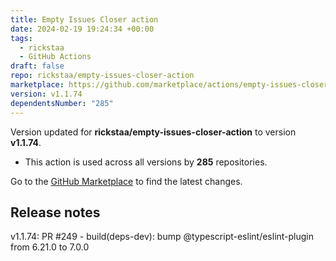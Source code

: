 ```yaml
---
title: Empty Issues Closer action
date: 2024-02-19 19:24:34 +00:00
tags:
  - rickstaa
  - GitHub Actions
draft: false
repo: rickstaa/empty-issues-closer-action
marketplace: https://github.com/marketplace/actions/empty-issues-closer-action
version: v1.1.74
dependentsNumber: "285"
---
```



Version updated for **rickstaa/empty-issues-closer-action** to version **v1.1.74**.
- This action is used across all versions by **285** repositories.

Go to the [GitHub Marketplace](https://github.com/marketplace/actions/empty-issues-closer-action) to find the latest changes.

## Release notes

v1.1.74: PR #249 - build(deps-dev): bump @typescript-eslint/eslint-plugin from 6.21.0 to 7.0.0
